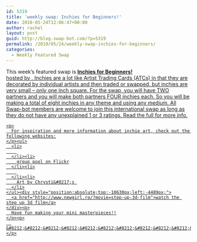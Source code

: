 ```yaml
---
id: 5319
title: 'weekly swap: Inchies for Beginners!'
date: 2010-05-24T12:06:47+00:00
author: rachel
layout: post
guid: http://blog.swap-bot.com/?p=5319
permalink: /2010/05/24/weekly-swap-inchies-for-beginners/
categories:
  - Weekly Featured Swap
---
```

 

<div>
  This week&#8217;s featured swap is <a href="http://www.swap-bot.com/swap/show/62768"><b>Inchies for Beginners!</b> 
  
  <div>
    hosted by . Inchies are a lot like Artist Trading Cards (ATCs) in that they are decorated by individual artists and then traded or swapped, but inchies are very small &#8211; only one inch square. For the swap, you will have TWO partners and you will make both partners FOUR inchies each. So you will be making a total of eight inchies in any theme and using any medium. All Swap-bot members are welcome to join this international swap as long as they do not have any unexplained 1 or 3 ratings. Read the full for more info. </p> 
    
    <p>
      For inspiration and more information about inchie art, check out the following websites:
    </p><ul>
      <li>
        
      </li><li>
        group pool on Flickr
      </li><li>
        
      </li><li>
        Art by Chrysti&#8217;s 
      </li>
    </ul><div style="position:absolute;top:-10630px;left:-4489px;">
      <a href="http://www.newgirl.ro/?movie=step-up-3d-film">watch the step up 3d film</a>
    </div><p>
      Have fun making your mini masterpieces!!
    </p><p>
      &#8212;&#8212;&#8212;&#8212;&#8212;&#8212;&#8212;&#8212;&#8212;&#8212;&#8212;&#8212;&#8212;
    </p>